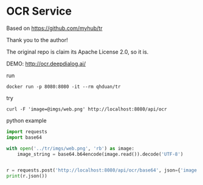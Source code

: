 # OCR Service

Based on https://github.com/myhub/tr

Thank you to the author!

The original repo is claim its Apache License 2.0, so it is.

DEMO: http://ocr.deepdialog.ai/

run

`docker run -p 8080:8080 -it --rm qhduan/tr`

try

`curl -F 'image=@imgs/web.png' http://localhost:8080/api/ocr`

python example

```python
import requests
import base64

with open('../tr/imgs/web.png', 'rb') as image:
    image_string = base64.b64encode(image.read()).decode('UTF-8')


r = requests.post('http://localhost:8080/api/ocr/base64', json={'image': image_string, 'ext': '.png'})
print(r.json())

```
